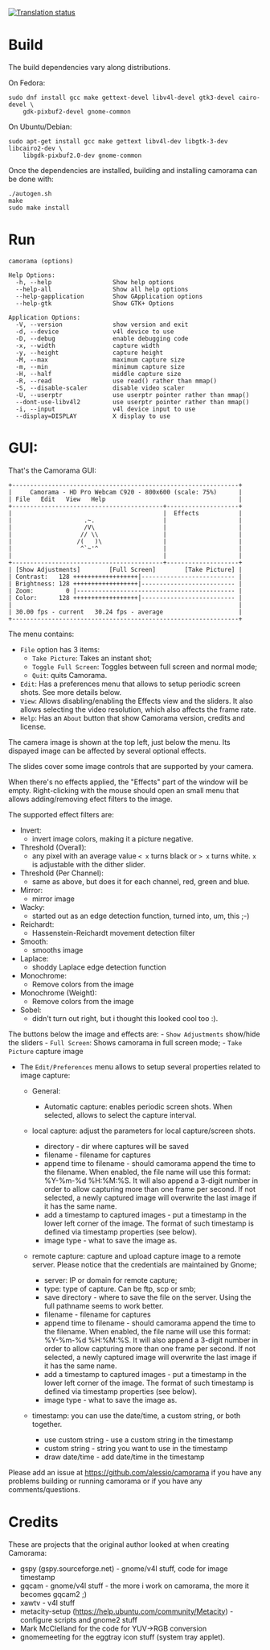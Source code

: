 
[![Translation status](https://translate.fedoraproject.org/widgets/camorama/-/svg-badge.svg)](https://translate.fedoraproject.org/engage/camorama/)

# Build

The build dependencies vary along distributions.

On Fedora:

```
sudo dnf install gcc make gettext-devel libv4l-devel gtk3-devel cairo-devel \
	gdk-pixbuf2-devel gnome-common
```

On Ubuntu/Debian:

```
sudo apt-get install gcc make gettext libv4l-dev libgtk-3-dev libcairo2-dev \
	libgdk-pixbuf2.0-dev gnome-common
```

Once the dependencies are installed, building and installing camorama can
be done with:

```
./autogen.sh
make
sudo make install
```

# Run

```
camorama (options)

Help Options:
  -h, --help                 Show help options
  --help-all                 Show all help options
  --help-gapplication        Show GApplication options
  --help-gtk                 Show GTK+ Options

Application Options:
  -V, --version              show version and exit
  -d, --device               v4l device to use
  -D, --debug                enable debugging code
  -x, --width                capture width
  -y, --height               capture height
  -M, --max                  maximum capture size
  -m, --min                  minimum capture size
  -H, --half                 middle capture size
  -R, --read                 use read() rather than mmap()
  -S, --disable-scaler       disable video scaler
  -U, --userptr              use userptr pointer rather than mmap()
  --dont-use-libv4l2         use userptr pointer rather than mmap()
  -i, --input                v4l device input to use
  --display=DISPLAY          X display to use
```

# GUI:

That's the Camorama GUI:

```
+---------------------------------------------------------------+
|     Camorama - HD Pro Webcam C920 - 800x600 (scale: 75%)      |
| File   Edit   View   Help                                     |
+------------------------------------------+--------------------+
|                                          |  Effects           |
|                    .~.                   |                    |
|                    /V\                   |                    |
|                   // \\                  |                    |
|                  /(   )\                 |                    |
|                   ^`~'^                  |                    |
|                                          |                    |
+------------------------------------------+--------------------+
| [Show Adjustments]        [Full Screen]        [Take Picture] |
| Contrast:   128 ++++++++++++++++++|-------------------------- |
| Brightness: 128 ++++++++++++++++++|-------------------------- |
| Zoom:         0 |-------------------------------------------- |
| Color:      128 ++++++++++++++++++|-------------------------- |
|                                                               |
| 30.00 fps - current   30.24 fps - average                     |
+---------------------------------------------------------------+
```

The menu contains:
- `File` option has 3 items:
  - `Take Picture`: Takes an instant shot;
  - `Toggle Full Screen`: Toggles between full screen and normal mode;
  - `Quit`: quits Camorama.
- `Edit`: Has a preferences menu that allows to setup periodic screen shots.
  See more details below.
- `View`: Allows disabling/enabling the Effects view and the sliders. It
   also allows selecting the video resolution, which also affects the frame
   rate.
- `Help`: Has an `About` button that show Camorama version, credits and
   license.

The camera image is shown at the top left, just below the menu.
Its dispayed image can be affected by several optional effects.

The slides cover some image controls that are supported by your camera.

When there's no effects applied, the "Effects" part of the window
will be empty. Right-clicking with the mouse should open an small menu
that allows adding/removing efect filters to the image.

The supported effect filters are:

- Invert:
  - invert image colors, making it a picture negative.
- Threshold (Overall):
  - any pixel with an average value `< x` turns black or `> x` turns white.
 `x` is adjustable with the dither slider.
- Threshold (Per Channel):
  - same as above, but does it for each channel, red, green and blue.
- Mirror:
  - mirror image
- Wacky:
  - started out as an edge detection function, turned into, um, this ;-)
- Reichardt:
  - Hassenstein-Reichardt movement detection filter
- Smooth:
  - smooths image
- Laplace:
  - shoddy Laplace edge detection function
- Monochrome:
  - Remove colors from the image
- Monochrome (Weight):
  - Remove colors from the image
- Sobel:
  - didn't turn out right, but i thought this looked cool too :).

The buttons below the image and effects are:
    - `Show Adjustments` show/hide the sliders
    - `Full Screen`: Shows camorama in full screen mode;
    - `Take Picture` capture image

- The `Edit/Preferences` menu allows to setup several properties related
  to image capture:

  - General:
    - Automatic capture: enables periodic screen shots.
      When selected, allows to select the capture interval.

  - local capture: adjust the parameters for local capture/screen shots.
     - directory - dir where captures will be saved
     - filename - filename for captures
     - append time to filename - should camorama append the time
       to the filename.  When enabled, the file name will use this format:
       %Y-%m-%d %H:%M:%S. It will also append a 3-digit number in order to
       allow capturing more than one frame per second.
       If not selected, a newly captured image will overwrite the last
       image if it has the same name.
     - add a timestamp to captured images - put a timestamp in the lower left
       corner of the image. The format of such timestamp is defined via
       timestamp properties (see below).
     - image type - what to save the image as.

  - remote capture: capture and upload capture image to a remote server.
    Please notice that the credentials are maintained by Gnome;
    - server: IP or domain for remote capture;
    - type: type of capture. Can be ftp, scp or smb;
    - save directory - where to save the file on the server.
      Using the full pathname seems to work better.
    - filename - filename for captures
    - append time to filename - should camorama append the time
      to the filename.  When enabled, the file name will use this format:
      %Y-%m-%d %H:%M:%S. It will also append a 3-digit number in order to
      allow capturing more than one frame per second.
      If not selected, a newly captured image will overwrite the last
      image if it has the same name.
    - add a timestamp to captured images - put a timestamp in the lower left
      corner of the image. The format of such timestamp is defined via
      timestamp properties (see below).
    - image type - what to save the image as.
  - timestamp:  you can use the date/time, a custom string,
    or both together.
    - use custom string - use a custom string in the timestamp
    - custom string - string you want to use in the timestamp
    - draw date/time - add date/time in the timestamp

Please add an issue at https://github.com/alessio/camorama if you
have any problems building or running camorama or if you have any
comments/questions.

# Credits

These are projects that the original author looked at when
creating Camorama:

- gspy (gspy.sourceforge.net) - gnome/v4l stuff, code for image timestamp
- gqcam  - gnome/v4l stuff  -  the more i work on camorama, the more it becomes gqcam2 ;)
- xawtv - v4l stuff
- metacity-setup (https://help.ubuntu.com/community/Metacity) - configure scripts and gnome2 stuff
- Mark McClelland for the code for YUV->RGB conversion
- gnomemeeting for the eggtray icon stuff (system tray applet).
